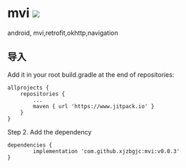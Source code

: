 # mvi   ![](https://img.shields.io/github/v/release/xjzbgjc/mvi.svg)
android, mvi,retrofit,okhttp,navigation<br>  


##  导入
Add it in your root build.gradle at the end of repositories:

	allprojects {
		repositories {
			...
			maven { url 'https://www.jitpack.io' }
		}
	}
Step 2. Add the dependency

	dependencies {
	        implementation 'com.github.xjzbgjc:mvi:v0.0.3'
	}

